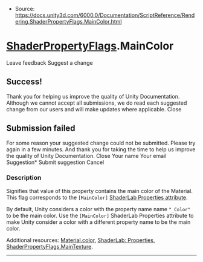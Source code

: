 * Source: https://docs.unity3d.com/6000.0/Documentation/ScriptReference/Rendering.ShaderPropertyFlags.MainColor.html

#  [ShaderPropertyFlags](https://docs.unity3d.com/6000.0/Documentation/ScriptReference/Rendering.ShaderPropertyFlags.html).MainColor
Leave feedback
Suggest a change
## Success!
Thank you for helping us improve the quality of Unity Documentation. Although we cannot accept all submissions, we do read each suggested change from our users and will make updates where applicable.
Close
## Submission failed
For some reason your suggested change could not be submitted. Please <a>try again</a> in a few minutes. And thank you for taking the time to help us improve the quality of Unity Documentation.
Close
Your name Your email Suggestion* Submit suggestion
Cancel
### Description
Signifies that value of this property contains the main color of the Material.
This flag corresponds to the `[MainColor]` [ShaderLab Properties attribute](https://docs.unity3d.com/6000.0/Documentation/Manual/SL-Properties.html).  
  
By default, Unity considers a color with the property name name `"_Color"` to be the main color. Use the `[MainColor]` ShaderLab Properties attribute to make Unity consider a color with a different property name to be the main color.  
  
Additional resources: [Material.color](https://docs.unity3d.com/6000.0/Documentation/ScriptReference/Material-color.html), [ShaderLab: Properties](https://docs.unity3d.com/6000.0/Documentation/Manual/SL-Properties.html), [ShaderPropertyFlags.MainTexture](https://docs.unity3d.com/6000.0/Documentation/ScriptReference/Rendering.ShaderPropertyFlags.MainTexture.html).
* * *
